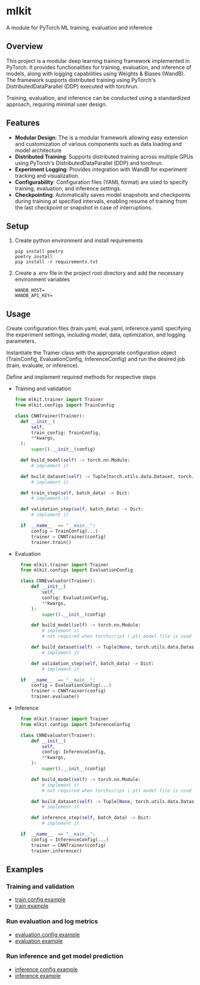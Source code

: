 # mlkit

A module for PyTorch ML training, evaluation and inference

## Overview

This project is a modular deep learning training framework implemented in PyTorch. It provides functionalities for training, evaluation, and inference of models, along with logging capabilities using Weights & Biases (WandB). The framework supports distributed training using PyTorch's DistributedDataParallel (DDP) executed with torchrun.

Training, evaluation, and inference can be conducted using a standardized approach, requiring minimal user design.

## Features

- **Modular Design**: The is a modular framework allowing easy extension and customization of various components such as data loading and model architecture
- **Distributed Training**: Supports distributed training across multiple GPUs using PyTorch's DistributedDataParallel (DDP) and torchrun.
- **Experiment Logging**: Provides integration with WandB for experiment tracking and visualization.
- **Configurability**: Configuration files (YAML format) are used to specify training, evaluation, and inference settings.
- **Checkpointing**: Automatically saves model snapshots and checkpoints during training at specified intervals, enabling resume of training from the last checkpoint or snapshot in case of interruptions.

## Setup

1. Create python environment and install requirements
   ```shell
   pip install poetry
   poetry install
   pip install -r requirements.txt
   ```
2. Create a .env file in the project root directory and add the necessary environment variables
   ```shell
   WANDB_HOST=
   WANDB_API_KEY=
   ```

## Usage

Create configuration files (train.yaml, eval.yaml, inference.yaml) specifying the experiment settings, including model, data, optimization, and logging parameters.

Instantiate the Trainer class with the appropriate configuration object (TrainConfig, EvaluationConfig, InferenceConfig) and run the desired job (train, evaluate, or inference).

Define and implement required methods for respective steps

- Training and validation

  ```python
  from mlkit.trainer import Trainer
  from mlkit.configs import TrainConfig

  class CNNTrainer(Trainer):
    def __init__(
        self,
        train_config: TrainConfig,
        **kwargs,
    ):
        super().__init__(config)

    def build_model(self) -> torch.nn.Module:
        # implement it

    def build_dataset(self) -> Tuple[torch.utils.data.Dataset, torch.utils.data.Dataset]:
        # implement it

    def train_step(self, batch_data) -> Dict:
        # implement it

    def validation_step(self, batch_data) -> Dict:
        # implement it

    if  __name__  == "__main__":
        config = TrainConfig(...)
        trainer = CNNTrainer(config)
        trainer.train()
  ```

- Evaluation

  ```python
    from mlkit.trainer import Trainer
    from mlkit.configs import EvaluationConfig

    class CNNEvaluator(Trainer):
        def __init__(
            self,
            config: EvaluationConfig,
            **kwargs,
        ):
            super().__init__(config)

        def build_model(self) -> torch.nn.Module:
            # implement it
            # not required when torchscript (.pt) model file is used

        def build_dataset(self) -> Tuple[None, torch.utils.data.Dataset]:
            # implement it

        def validation_step(self, batch_data) -> Dict:
            # implement it

    if  __name__  == "__main__":
        config = EvaluationConfig(...)
        trainer = CNNTrainer(config)
        trainer.evaluate()
  ```

- Inference

  ```python
    from mlkit.trainer import Trainer
    from mlkit.configs import InferenceConfig

    class CNNEvaluator(Trainer):
        def __init__(
            self,
            config: InferenceConfig,
            **kwargs,
        ):
            super().__init__(config)

        def build_model(self) -> torch.nn.Module:
            # implement it
            # not required when torchscript (.pt) model file is used

        def build_dataset(self) -> Tuple[None, torch.utils.data.Dataset]:
            # implement it

        def inference_step(self, batch_data) -> Dict:
            # implement it

    if  __name__  == "__main__":
        config = InferenceConfig(...)
        trainer = CNNTrainer(config)
        trainer.inference()
  ```

## Examples

### Training and validation

- [train config example](examples/config/train.yaml)
- [train example](examples/train_example.py)

### Run evaluation and log metrics

- [evaluation config example](examples/config/evaluation.yaml)
- [evaluation example](examples/evaluation_example.py)

### Run inference and get model prediction

- [inference config example](examples/config/inference.yaml)
- [inference example](examples/inference_example.py)
